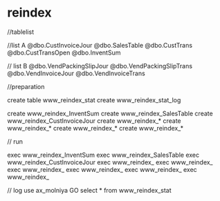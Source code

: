 reindex
=======

//tablelist

  //list A
  @dbo.CustInvoiceJour
  @dbo.SalesTable
  @dbo.CustTrans
  @dbo.CustTransOpen
  @dbo.InventSum
  
  // list B	
  @dbo.VendPackingSlipJour
  @dbo.VendPackingSlipTrans
  @dbo.VendInvoiceJour
  @dbo.VendInvoiceTrans


//preparation

  create table www_reindex_stat
  create www_reindex_stat_log
  
  create www_reindex_InventSum
  create www_reindex_SalesTable
  create www_reindex_CustInvoiceJour
  create www_reindex_*
  create www_reindex_*
  create www_reindex_*
  create www_reindex_*

// run

  exec www_reindex_InventSum 
  exec www_reindex_SalesTable
  exec www_reindex_CustInvoiceJour
  exec www_reindex_
  exec www_reindex_
  exec www_reindex_
  exec www_reindex_
  exec www_reindex_
  exec www_reindex_
  
// log
  use ax_molniya
  GO
  select * from www_reindex_stat
  
  
